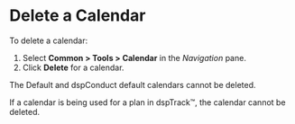 # Delete a Calendar

To delete a calendar:

1.  Select **Common \> Tools \> Calendar** in the *Navigation* pane.
2.  Click **Delete** for a calendar.

The Default and dspConduct default calendars cannot be deleted.

If a calendar is being used for a plan in dspTrack™, the calendar cannot
be deleted.
